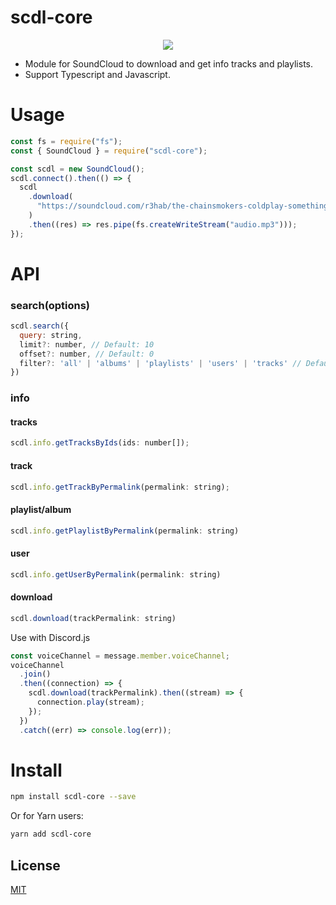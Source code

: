 # scdl-core

<p align="center">
  <img src="https://raw.githubusercontent.com/misa198/scdl-core/master/docs/images/sc-logo.png">
</p>

- Module for SoundCloud to download and get info tracks and playlists.
- Support Typescript and Javascript.

# Usage

```js
const fs = require("fs");
const { SoundCloud } = require("scdl-core");

const scdl = new SoundCloud();
scdl.connect().then(() => {
  scdl
    .download(
      "https://soundcloud.com/r3hab/the-chainsmokers-coldplay-something-just-like-this-r3hab-remix"
    )
    .then((res) => res.pipe(fs.createWriteStream("audio.mp3")));
});
```

# API

### search(options)

```js
scdl.search({
  query: string,
  limit?: number, // Default: 10
  offset?: number, // Default: 0
  filter?: 'all' | 'albums' | 'playlists' | 'users' | 'tracks' // Default: "all"
})
```

### info

#### tracks

```js
scdl.info.getTracksByIds(ids: number[]);
```

#### track

```js
scdl.info.getTrackByPermalink(permalink: string);
```

#### playlist/album

```js
scdl.info.getPlaylistByPermalink(permalink: string)
```

#### user

```js
scdl.info.getUserByPermalink(permalink: string)
```

#### download

```js
scdl.download(trackPermalink: string)
```

Use with Discord.js

```js
const voiceChannel = message.member.voiceChannel;
voiceChannel
  .join()
  .then((connection) => {
    scdl.download(trackPermalink).then((stream) => {
      connection.play(stream);
    });
  })
  .catch((err) => console.log(err));
```

# Install

```bash
npm install scdl-core --save
```

Or for Yarn users:

```bash
yarn add scdl-core
```

## License

[MIT](https://choosealicense.com/licenses/mit/)
